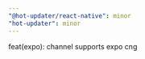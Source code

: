 ```yaml
---
"@hot-updater/react-native": minor
"hot-updater": minor
---
```


feat(expo): channel supports expo cng
